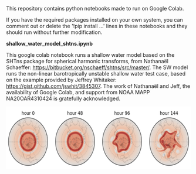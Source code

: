 This repository contains python notebooks made to run on Google Colab. 

If you have the required packages installed on your own system, you can comment out or delete the '!pip install ...' lines in these notebooks and they should run without further modification.

<b> shallow_water_model_shtns.ipynb </b> 

This google colab notebook runs a shallow water model based on the SHTns package for spherical harmonic transforms, from Nathanaël Schaeffer: https://bitbucket.org/nschaeff/shtns/src/master/. The SW model runs the non-linear barotropically unstable shallow water test case, based on the example provided by Jeffrey Whitaker: https://gist.github.com/jswhit/3845307. The work of Nathanaël and Jeff, the availability of Google Colab, and support from NOAA MAPP NA20OAR4310424 is gratefully acknowledged.

<img align="left" width="600" height="170" src="images/swe_output.png">
